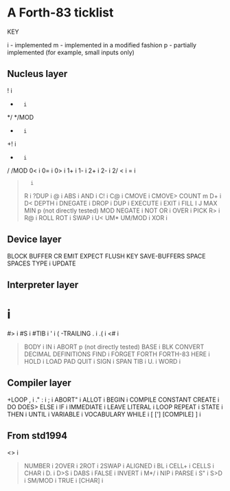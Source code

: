 # A Forth-83 ticklist

KEY

i - implemented
m - implemented in a modified fashion
p - partially implemented (for example, small inputs only)


## Nucleus layer 


!       i
*       i
*/
*/MOD
+       i
+!      i
-       i
/
/MOD
0<      i
0=      i
0>      i
1+      i
1-      i
2+      i
2-      i
2/
<       i
=       i
>       i
>R      i
?DUP    i
@       i
ABS     i
AND     i
C!      i
C@      i
CMOVE   i
CMOVE>
COUNT   m
D+      i
D<
DEPTH   i
DNEGATE i
DROP    i
DUP     i
EXECUTE i
EXIT    i
FILL
I
J
MAX
MIN     p (not directly tested)
MOD
NEGATE  i
NOT
OR      i
OVER    i
PICK
R>      i
R@      i
ROLL
ROT     i
SWAP    i
U<
UM*
UM/MOD  i
XOR     i


## Device layer 


BLOCK
BUFFER
CR
EMIT
EXPECT
FLUSH
KEY
SAVE-BUFFERS
SPACE
SPACES
TYPE    i
UPDATE


## Interpreter layer 


#       i
#>      i
#S      i
#TIB    i
'       i
(
-TRAILING
.       i
.(      i
<#      i
>BODY   i
>IN     i
ABORT   p (not directly tested)
BASE    i
BLK
CONVERT
DECIMAL
DEFINITIONS
FIND    i
FORGET
FORTH
FORTH-83
HERE    i
HOLD    i
LOAD
PAD
QUIT    i
SIGN    i
SPAN
TIB     i
U.      i
WORD    i


## Compiler layer 


+LOOP
,       i
."
:       i
;       i
ABORT"  i
ALLOT   i
BEGIN   i
COMPILE
CONSTANT
CREATE  i
DO
DOES>
ELSE    i
IF      i
IMMEDIATE       i
LEAVE
LITERAL i
LOOP
REPEAT  i
STATE   i
THEN    i
UNTIL   i
VARIABLE        i
VOCABULARY
WHILE   i
[
[']
[COMPILE]
]       i

## From std1994

<>      i
>NUMBER i
2OVER   i
2ROT    i
2SWAP   i
ALIGNED i
BL      i
CELL+   i
CELLS   i
CHAR    i
D.      i
D>S     i
DABS    i
FALSE   i
INVERT  i
M*/     i
NIP     i
PARSE   i
S"      i
S>D     i
SM/MOD  i
TRUE    i
[CHAR]  i
